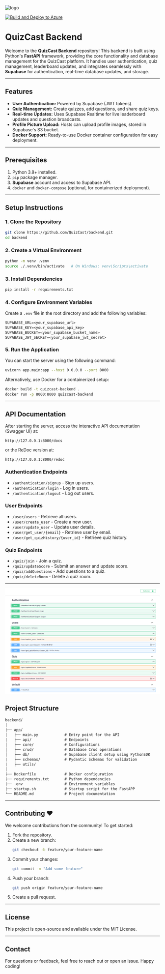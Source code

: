 
<img src="https://github.com/user-attachments/assets/4d84857a-fa96-436c-a81c-0dd26a8a1aa7" alt="logo" width="200"/>

[![Build and Deploy to Azure](https://github.com/QuizCast/backend/actions/workflows/azure-serveless.yml/badge.svg)](https://github.com/QuizCast/backend/actions/workflows/azure-serveless.yml)

# QuizCast Backend

Welcome to the **QuizCast Backend** repository! This backend is built using Python's **FastAPI** framework, providing the core functionality and database management for the QuizCast platform. It handles user authentication, quiz management, leaderboard updates, and integrates seamlessly with **Supabase** for authentication, real-time database updates, and storage.

---

## Features

- **User Authentication:** Powered by Supabase (JWT tokens).
- **Quiz Management:** Create quizzes, add questions, and share quiz keys.
- **Real-time Updates:** Uses Supabase Realtime for live leaderboard updates and question broadcasts.
- **Profile Picture Upload:** Hosts can upload profile images, stored in Supabase's S3 bucket.
- **Docker Support:** Ready-to-use Docker container configuration for easy deployment.

---

## Prerequisites

1. Python 3.8+ installed.
2. `pip` package manager.
3. **Supabase** account and access to Supabase API.
4. `docker` and `docker-compose` (optional, for containerized deployment).

---

## Setup Instructions

### 1. Clone the Repository
```bash
git clone https://github.com/QuizCast/backend.git
cd backend
```

### 2. Create a Virtual Environment
```bash
python -m venv .venv
source ./.venv/bin/activate   # On Windows: venv\Scripts\activate
```

### 3. Install Dependencies
```bash
pip install -r requirements.txt
```

### 4. Configure Environment Variables
Create a `.env` file in the root directory and add the following variables:
```
SUPABASE_URL=<your_supabase_url>
SUPABASE_KEY=<your_supabase_api_key>
SUPABASE_BUCKET=<your_supabase_bucket_name>
SUPABASE_JWT_SECRET=<your_supabase_jwt_secret>
```

### 5. Run the Application
You can start the server using the following command:
```bash
uvicorn app.main:app --host 0.0.0.0 --port 8000
```

Alternatively, use Docker for a containerized setup:
```bash
docker build -t quizcast-backend .
docker run -p 8000:8000 quizcast-backend
```

---

## API Documentation

After starting the server, access the interactive API documentation (Swagger UI) at:
```
http://127.0.0.1:8000/docs
```
or the ReDoc version at:
```
http://127.0.0.1:8000/redoc
```

### Authentication Endpoints
- `/authentication/signup` - Sign up users.
- `/authentication/login` - Log in users.
- `/authentication/logout` - Log out users.

### User Endpoints
- `/user/users` - Retrieve all users.
- `/user/create_user` - Create a new user.
- `/user/update_user` - Update user details.
- `/user/get_user/{email}` - Retrieve user by email.
- `/user/get_quizHistory/{user_id}` - Retrieve quiz history.

### Quiz Endpoints
- `/quiz/join` - Join a quiz.
- `/quiz/updateScore` - Submit an answer and update score.
- `/quiz/addQuestions` - Add questions to a quiz.
- `/quiz/deleteRoom` - Delete a quiz room.

---

<img src="images/swaggerUI.png"></img>

## Project Structure

```
backend/
│
├── app/
│   ├── main.py            # Entry point for the API
|   ├── api/               # Endpoints
│   ├── core/              # Configurations
│   ├── crud/              # Database Crud operations
│   ├── db/                # Supabase client setup using PythonSDK
|   ├── schemas/           # Pydantic Schemas for validation
|   ├── utils/ 
│
├── Dockerfile             # Docker configuration
├── requirements.txt       # Python dependencies
├── .env                   # Environment variables
├── startup.sh             # Startup script for the FastAPP
└── README.md              # Project documentation
```

---

## Contributing ❤️

We welcome contributions from the community! To get started:

1. Fork the repository.
2. Create a new branch:
   ```bash
   git checkout -b feature/your-feature-name
   ```
3. Commit your changes:
   ```bash
   git commit -m "Add some feature"
   ```
4. Push your branch:
   ```bash
   git push origin feature/your-feature-name
   ```
5. Create a pull request.

---

## License

This project is open-source and available under the MIT License.

---

## Contact

For questions or feedback, feel free to reach out or open an issue. Happy coding! 
